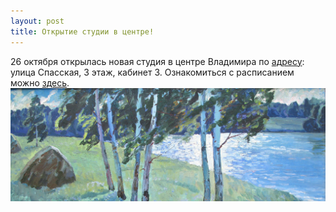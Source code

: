 ```yaml
---
layout: post
title: Открытие студии в центре!
---
```

26 октября открылась новая студия в центре Владимира по <a href="/contacts/"> адресу</a>: улица Спасская, 3 этаж, кабинет 3.  Ознакомиться с расписанием можно <a href="/schedule/index.html#schedule-spasskaya-i-suzdalsky">здесь</a>.
![picture](/img/post/2015-10-26/1.jpg "Березы")


